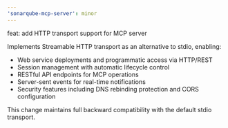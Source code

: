 ```yaml
---
'sonarqube-mcp-server': minor
---
```


feat: add HTTP transport support for MCP server

Implements Streamable HTTP transport as an alternative to stdio, enabling:

- Web service deployments and programmatic access via HTTP/REST
- Session management with automatic lifecycle control
- RESTful API endpoints for MCP operations
- Server-sent events for real-time notifications
- Security features including DNS rebinding protection and CORS configuration

This change maintains full backward compatibility with the default stdio transport.

